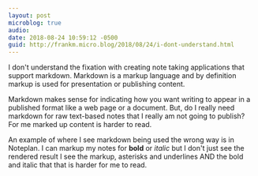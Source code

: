 ```yaml
---
layout: post
microblog: true
audio: 
date: 2018-08-24 10:59:12 -0500
guid: http://frankm.micro.blog/2018/08/24/i-dont-understand.html
---
```

I don't understand the fixation with creating note taking applications that support markdown. Markdown is a markup language and by definition markup is used for presentation or publishing content. 

Markdown makes sense for indicating how you want writing to appear in a published format like a web page or a document. But, do I really need markdown for raw text-based notes that I really am not going to publish? For me marked up content is harder to read. 

An example of where I see markdown being used the wrong way is in Noteplan. I can markup my notes for **bold** or _italic_ but I don't just see the rendered result I see the markup, asterisks and underlines AND the bold and italic that that is harder for me to read.
